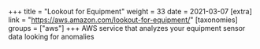 +++
title = "Lookout for Equipment"
weight = 33
date = 2021-03-07
[extra]
link = "https://aws.amazon.com/lookout-for-equipment/"
[taxonomies]
groups = ["aws"]
+++
AWS service that analyzes your equipment sensor data looking for anomalies

